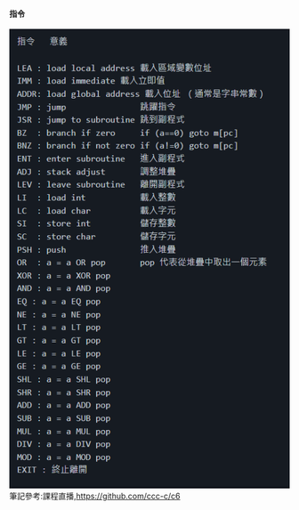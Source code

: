 #### 指令
![](https://github.com/jifkavnb0205/sp110b/blob/master/note/week5/5-1.png)  
筆記參考:課程直播,https://github.com/ccc-c/c6

